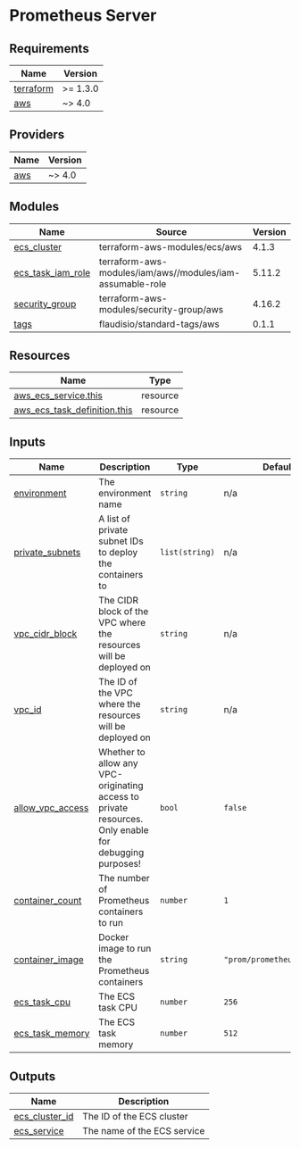 # Prometheus Server

<!-- BEGINNING OF PRE-COMMIT-TERRAFORM DOCS HOOK -->
## Requirements

| Name | Version |
|------|---------|
| <a name="requirement_terraform"></a> [terraform](#requirement\_terraform) | >= 1.3.0 |
| <a name="requirement_aws"></a> [aws](#requirement\_aws) | ~> 4.0 |

## Providers

| Name | Version |
|------|---------|
| <a name="provider_aws"></a> [aws](#provider\_aws) | ~> 4.0 |

## Modules

| Name | Source | Version |
|------|--------|---------|
| <a name="module_ecs_cluster"></a> [ecs\_cluster](#module\_ecs\_cluster) | terraform-aws-modules/ecs/aws | 4.1.3 |
| <a name="module_ecs_task_iam_role"></a> [ecs\_task\_iam\_role](#module\_ecs\_task\_iam\_role) | terraform-aws-modules/iam/aws//modules/iam-assumable-role | 5.11.2 |
| <a name="module_security_group"></a> [security\_group](#module\_security\_group) | terraform-aws-modules/security-group/aws | 4.16.2 |
| <a name="module_tags"></a> [tags](#module\_tags) | flaudisio/standard-tags/aws | 0.1.1 |

## Resources

| Name | Type |
|------|------|
| [aws_ecs_service.this](https://registry.terraform.io/providers/hashicorp/aws/latest/docs/resources/ecs_service) | resource |
| [aws_ecs_task_definition.this](https://registry.terraform.io/providers/hashicorp/aws/latest/docs/resources/ecs_task_definition) | resource |

## Inputs

| Name | Description | Type | Default | Required |
|------|-------------|------|---------|:--------:|
| <a name="input_environment"></a> [environment](#input\_environment) | The environment name | `string` | n/a | yes |
| <a name="input_private_subnets"></a> [private\_subnets](#input\_private\_subnets) | A list of private subnet IDs to deploy the containers to | `list(string)` | n/a | yes |
| <a name="input_vpc_cidr_block"></a> [vpc\_cidr\_block](#input\_vpc\_cidr\_block) | The CIDR block of the VPC where the resources will be deployed on | `string` | n/a | yes |
| <a name="input_vpc_id"></a> [vpc\_id](#input\_vpc\_id) | The ID of the VPC where the resources will be deployed on | `string` | n/a | yes |
| <a name="input_allow_vpc_access"></a> [allow\_vpc\_access](#input\_allow\_vpc\_access) | Whether to allow any VPC-originating access to private resources. Only enable for debugging purposes! | `bool` | `false` | no |
| <a name="input_container_count"></a> [container\_count](#input\_container\_count) | The number of Prometheus containers to run | `number` | `1` | no |
| <a name="input_container_image"></a> [container\_image](#input\_container\_image) | Docker image to run the Prometheus containers | `string` | `"prom/prometheus:2.37.6"` | no |
| <a name="input_ecs_task_cpu"></a> [ecs\_task\_cpu](#input\_ecs\_task\_cpu) | The ECS task CPU | `number` | `256` | no |
| <a name="input_ecs_task_memory"></a> [ecs\_task\_memory](#input\_ecs\_task\_memory) | The ECS task memory | `number` | `512` | no |

## Outputs

| Name | Description |
|------|-------------|
| <a name="output_ecs_cluster_id"></a> [ecs\_cluster\_id](#output\_ecs\_cluster\_id) | The ID of the ECS cluster |
| <a name="output_ecs_service"></a> [ecs\_service](#output\_ecs\_service) | The name of the ECS service |
<!-- END OF PRE-COMMIT-TERRAFORM DOCS HOOK -->
